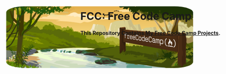 <a target="_blank" href="https://www.freecodecamp.org/"><img style="margin: -200px; border-radius: 10%;" src="https://raw.githubusercontent.com/ArdeshirV/FCC/master/res/img/FCC.png" alt="Free Code Camp Banner"></a>
<h1>FCC: Free Code Camp </h1>
<h4>This Repository Contains <a target="_blank" href="https://ardeshirv.github.io/FCC">My Free Code Camp Projects</a>.</h4>
